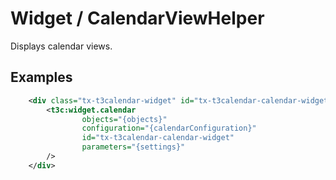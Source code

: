 Widget / CalendarViewHelper
===========================

Displays calendar views.

## Examples

````xml
	<div class="tx-t3calendar-widget" id="tx-t3calendar-calendar-widget">
		<t3c:widget.calendar
				objects="{objects}"
				configuration="{calendarConfiguration}"
				id="tx-t3calendar-calendar-widget"
				parameters="{settings}"
		/>
	</div>

````
